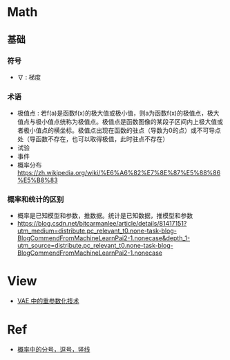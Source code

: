 # Math

## 基础

### 符号

+ $\nabla$ : 梯度

### 术语

+ 极值点 : 若f(a)是函数f(x)的极大值或极小值，则a为函数f(x)的极值点，极大值点与极小值点统称为极值点。极值点是函数图像的某段子区间内上极大值或者极小值点的横坐标。极值点出现在函数的驻点（导数为0的点）或不可导点处（导函数不存在，也可以取得极值，此时驻点不存在）
+ 试验
+ 事件
+ 概率分布 https://zh.wikipedia.org/wiki/%E6%A6%82%E7%8E%87%E5%88%86%E5%B8%83

### 概率和统计的区别

+ 概率是已知模型和参数，推数据。统计是已知数据，推模型和参数
+ https://blog.csdn.net/bitcarmanlee/article/details/81417151?utm_medium=distribute.pc_relevant_t0.none-task-blog-BlogCommendFromMachineLearnPai2-1.nonecase&depth_1-utm_source=distribute.pc_relevant_t0.none-task-blog-BlogCommendFromMachineLearnPai2-1.nonecase

# View

+ [VAE 中的重参数化技术](https://zhuanlan.zhihu.com/p/344938643)

# Ref

+ [概率中的分号，逗号，竖线](https://blog.csdn.net/DD_PP_JJ/article/details/109722504)

